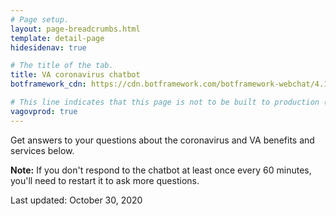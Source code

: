 ```yaml
---
# Page setup.
layout: page-breadcrumbs.html
template: detail-page
hidesidenav: true

# The title of the tab.
title: VA coronavirus chatbot
botframework_cdn: https://cdn.botframework.com/botframework-webchat/4.11.0/webchat-es5.js

# This line indicates that this page is not to be built to production (www.va.gov)
vagovprod: true
---
```

<div class="va-introtext vads-u-margin-bottom--2">
  Get answers to your questions about the coronavirus and VA benefits and services below.
</div>

**Note:** If you don't respond to the chatbot at least once every 60 minutes, you'll need to restart it to ask more questions.

<!--
  The "widget-type" should be registered at
  https://github.com/department-of-veterans-affairs/vets-website/blob/master/src/applications/static-pages/widgetTypes.js>
-->
<div id="webchat" data-widget-type="va-coronavirus-chatbot"></div>
<div class="last-updated usa-content">
  Last updated: <time datetime="2020-10-30">October 30, 2020</time>
</div>

